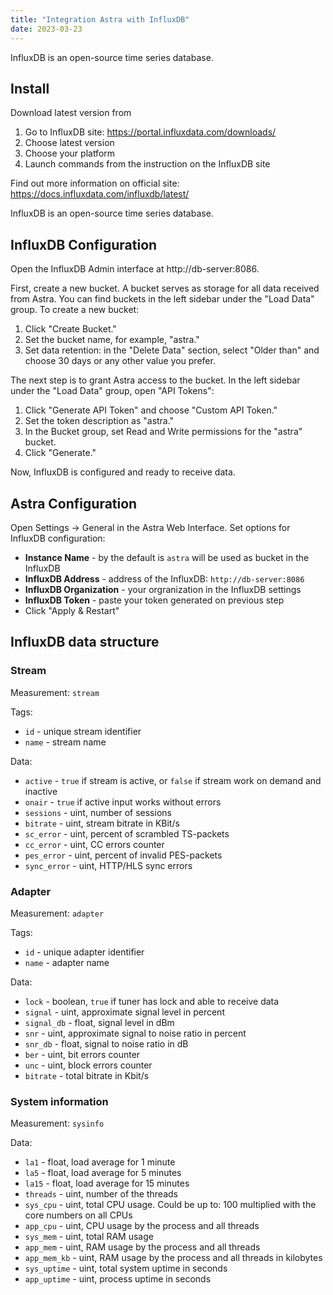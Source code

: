 ```yaml
---
title: "Integration Astra with InfluxDB"
date: 2023-03-23
---
```


InfluxDB is an open-source time series database.

## Install

Download latest version from

1. Go to InfluxDB site: https://portal.influxdata.com/downloads/
2. Choose latest version
3. Choose your platform
4. Launch commands from the instruction on the InfluxDB site

Find out more information on official site: https://docs.influxdata.com/influxdb/latest/

InfluxDB is an open-source time series database.

## InfluxDB Configuration

Open the InfluxDB Admin interface at http://db-server:8086.

First, create a new bucket. A bucket serves as storage for all data received from Astra. You can find buckets in the left sidebar under the "Load Data" group. To create a new bucket:

1. Click "Create Bucket."
2. Set the bucket name, for example, "astra."
3. Set data retention: in the "Delete Data" section, select "Older than" and choose 30 days or any other value you prefer.

The next step is to grant Astra access to the bucket. In the left sidebar under the "Load Data" group, open "API Tokens":

1. Click "Generate API Token" and choose "Custom API Token."
2. Set the token description as "astra."
3. In the Bucket group, set Read and Write permissions for the "astra" bucket.
4. Click "Generate."

Now, InfluxDB is configured and ready to receive data.

## Astra Configuration

Open Settings -> General in the Astra Web Interface. Set options for InfluxDB configuration:

- **Instance Name** - by the default is `astra` will be used as bucket in the InfluxDB
- **InfluxDB Address** - address of the InfluxDB: `http://db-server:8086`
- **InfluxDB Organization** - your orgranization in the InfluxDB settings
- **InfluxDB Token** - paste your token generated on previous step
- Click "Apply & Restart"

## InfluxDB data structure

### Stream

Measurement: `stream`

Tags:

- `id` - unique stream identifier
- `name` - stream name

Data:

- `active` - `true` if stream is active, or `false` if stream work on demand and inactive
- `onair` - `true` if active input works without errors
- `sessions` - uint, number of sessions
- `bitrate` - uint, stream bitrate in KBit/s
- `sc_error` - uint, percent of scrambled TS-packets
- `cc_error` - uint, CC errors counter
- `pes_error` - uint, percent of invalid PES-packets
- `sync_error` - uint, HTTP/HLS sync errors

### Adapter

Measurement: `adapter`

Tags:

- `id` - unique adapter identifier
- `name` - adapter name

Data:

- `lock` - boolean, `true` if tuner has lock and able to receive data
- `signal` - uint, approximate signal level in percent
- `signal_db` - float, signal level in dBm
- `snr` - uint, approximate signal to noise ratio in percent
- `snr_db` - float, signal to noise ratio in dB
- `ber` - uint, bit errors counter
- `unc` - uint, block errors counter
- `bitrate` - total bitrate in Kbit/s

### System information

Measurement: `sysinfo`

Data:

- `la1` - float, load average for 1 minute
- `la5` - float, load average for 5 minutes
- `la15` - float, load average for 15 minutes
- `threads` - uint, number of the threads
- `sys_cpu` - uint, total CPU usage. Could be up to: 100 multiplied with the core numbers on all CPUs
- `app_cpu` - uint, CPU usage by the process and all threads
- `sys_mem` - uint, total RAM usage
- `app_mem` - uint, RAM usage by the process and all threads
- `app_mem_kb` - uint, RAM usage by the process and all threads in kilobytes
- `sys_uptime` - uint, total system uptime in seconds
- `app_uptime` - uint, process uptime in seconds
